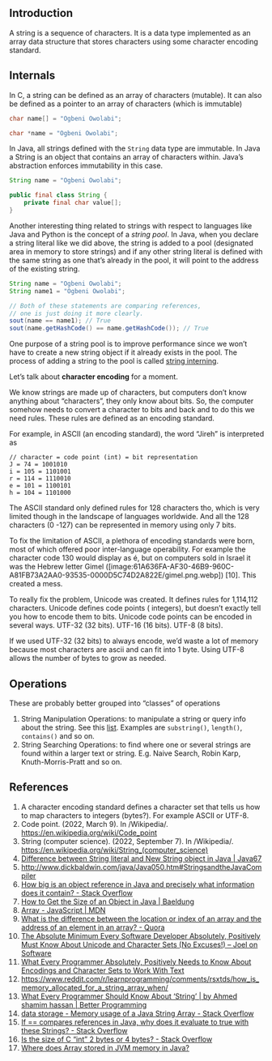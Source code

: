 ## Introduction

A string is a sequence of characters. It is a data type implemented as an array data structure that stores characters
using some character encoding standard.

## Internals

In C, a string can be defined as an array of characters (mutable). It can also be defined as a pointer to an array of
characters (which is immutable)

```c
char name[] = "Ogbeni Owolabi";

char *name = "Ogbeni Owolabi";
```

In Java, all strings defined with the `String` data type are immutable. In Java a String is an object that contains an
array of characters within. Java’s abstraction enforces immutability in this case.

```java
String name = "Ogbeni Owolabi";

public final class String {
    private final char value[];
}
```

Another interesting thing related to strings with respect to languages like Java and Python is the concept of a *string
pool*. In Java, when you declare a string literal like we did above, the string is added to a pool (designated area in
memory to store strings) and if any other string literal is defined with the same string as one that’s already in the
pool, it will point to the address of the existing string.

```java
String name = "Ogbeni Owolabi";
String name1 = "Ogbeni Owolabi";

// Both of these statements are comparing references, 
// one is just doing it more clearly.
sout(name == name1); // True
sout(name.getHashCode() == name.getHashCode()); // True
```

One purpose of a string pool is to improve performance since we won’t have to create a new string object if it already
exists in the pool. The process of adding a string to the pool is
called [string interning](https://en.wikipedia.org/wiki/String_interning).

Let’s talk about **character encoding** for a moment.

We know strings are made up of characters, but computers don’t know anything about “characters”, they only know about
bits. So, the computer somehow needs to convert a character to bits and back and to do this we need rules. These rules
are defined as an encoding standard.

For example, in ASCII  (an encoding standard), the word “Jireh” is interpreted as

```
// character = code point (int) = bit representation
J = 74 = 1001010
i = 105 = 1101001
r = 114 = 1110010
e = 101 = 1100101
h = 104 = 1101000
```

The ASCII standard only defined rules for 128 characters tho, which is very limited though in the landscape of languages
worldwide. And all the 128 characters (0 -127) can be represented in memory using only 7 bits.

To fix the limitation of ASCII, a plethora of encoding standards were born, most of which offered poor inter-language
operability. For example the character code 130 would display as é, but on computers sold in Israel it was the Hebrew
letter Gimel ([image:61A636FA-AF30-46B9-960C-A81FB73A2AA0-93535-0000D5C74D2A822E/gimel.png.webp]) [10]. This created a
mess.

To really fix the problem, Unicode was created. It defines rules for 1,114,112 characters. Unicode defines code points (
integers), but doesn’t exactly tell you how to encode them to bits. Unicode code points can be encoded in several ways.
UTF-32 (32 bits). UTF-16 (16 bits). UTF-8 (8 bits).

If we used UTF-32 (32 bits) to always encode, we’d waste a lot of memory because most characters are ascii and can fit
into 1 byte. Using UTF-8 allows the number of bytes to grow as needed.

## Operations

These are probably better grouped into “classes” of operations

1. String Manipulation Operations: to manipulate a string or query info about the string. See
   this [list](https://en.wikipedia.org/wiki/Comparison_of_programming_languages_(string_functions)). Examples
   are `substring()`, `length()`, `contains()` and so on.
2. String Searching Operations: to find where one or several strings are found within a larger text or string. E.g.
   Naive Search, Robin Karp, Knuth-Morris-Pratt and so on.

## References

1. A character encoding standard defines a character set that tells us how to map characters to integers (bytes?). For
   example ASCII or UTF-8.
2. Code point. (2022, March 9). In /Wikipedia/. https://en.wikipedia.org/wiki/Code_point
3. String (computer science). (2022, September 7). In
   /Wikipedia/. https://en.wikipedia.org/wiki/String_(computer_science)
4. [Difference between String literal and New String object in Java | Java67](https://www.java67.com/2014/08/difference-between-string-literal-and-new-String-object-Java.html)
5. http://www.dickbaldwin.com/java/Java050.htm#StringsandtheJavaCompiler
6. [How big is an object reference in Java and precisely what information does it contain? - Stack Overflow](https://stackoverflow.com/questions/981073/how-big-is-an-object-reference-in-java-and-precisely-what-information-does-it-co)
7. [How to Get the Size of an Object in Java | Baeldung](https://www.baeldung.com/java-size-of-object)
8. [Array - JavaScript | MDN](https://developer.mozilla.org/en-US/docs/Web/JavaScript/Reference/Global_Objects/Array#description)
9. [What is the difference between the location or index of an array and the address of an element in an array? - Quora](https://www.quora.com/What-is-the-difference-between-the-location-or-index-of-an-array-and-the-address-of-an-element-in-an-array)
10. [The Absolute Minimum Every Software Developer Absolutely, Positively Must Know About Unicode and Character Sets (No Excuses!) – Joel on Software](https://www.joelonsoftware.com/2003/10/08/the-absolute-minimum-every-software-developer-absolutely-positively-must-know-about-unicode-and-character-sets-no-excuses/)
11. [What Every Programmer Absolutely, Positively Needs to Know About Encodings and Character Sets to Work With Text](https://kunststube.net/encoding/)
12. https://www.reddit.com/r/learnprogramming/comments/rsxtds/how_is_memory_allocated_for_a_string_array_when/
13. [What Every Programmer Should Know About ‘String’ | by Ahmed shamim hassan | Better Programming](https://betterprogramming.pub/what-every-programmer-should-know-about-string-a6611537f84e)
14. [data storage - Memory usage of a Java String Array - Stack Overflow](https://stackoverflow.com/questions/8894672/memory-usage-of-a-java-string-array)
15. [If == compares references in Java, why does it evaluate to true with these Strings? - Stack Overflow](https://stackoverflow.com/questions/4033625/if-compares-references-in-java-why-does-it-evaluate-to-true-with-these-strin)
16. [Is the size of C “int” 2 bytes or 4 bytes? - Stack Overflow](https://stackoverflow.com/questions/11438794/is-the-size-of-c-int-2-bytes-or-4-bytes)
17. [Where does Array stored in JVM memory in Java?](https://www.tutorialspoint.com/where-does-array-stored-in-jvm-memory-in-java)